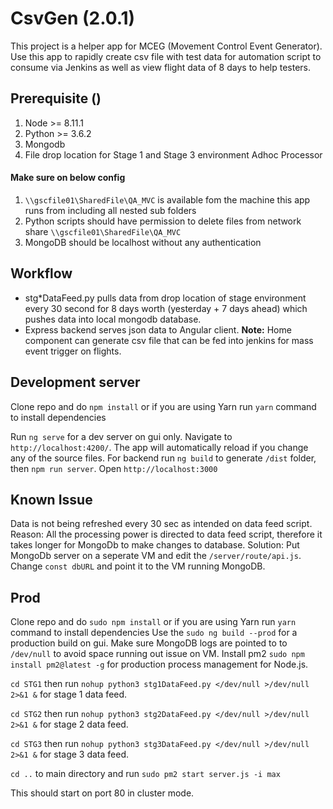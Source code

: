 # CsvGen (2.0.1)

This project is a helper app for MCEG (Movement Control Event Generator). Use this app to rapidly create csv file with test data for automation script to consume via Jenkins as well as view flight data of 8 days to help testers.
## Prerequisite ()
1. Node >= 8.11.1
2. Python >= 3.6.2
3. Mongodb
4. File drop location for Stage 1 and Stage 3 environment Adhoc Processor
#### Make sure on below config
 1. `\\gscfile01\SharedFile\QA_MVC` is available fom the machine this app runs from including all nested sub folders
 2. Python scripts should have permission to delete files from network share `\\gscfile01\SharedFile\QA_MVC`
 3. MongoDB should be localhost without any authentication

 
## Workflow

 - stg*DataFeed.py  pulls data from drop location of stage environment every 30 second for 8 days worth (yesterday + 7 days ahead) which pushes data into local mongodb database.
 - Express backend serves json data to Angular client.
**Note:** Home component can generate csv file that can be fed into jenkins for mass event trigger on flights.



## Development server

Clone repo and do `npm install` or if you are using Yarn run `yarn` command to install dependencies

Run `ng serve` for a dev server on gui only. Navigate to `http://localhost:4200/`. The app will automatically reload if you change any of the source files.
For backend run `ng build` to generate `/dist` folder, then `npm run server`. Open `http://localhost:3000`

## Known Issue
Data is not being refreshed every 30 sec as intended on data feed script.
Reason: All the processing power is directed to data feed script, therefore it takes longer for MongoDb to make changes to database.
Solution: Put MongoDb server on a seperate VM and edit the `/server/route/api.js`. Change `const dbURL` and point it to the VM running MongoDB.

## Prod
Clone repo and do `sudo npm install` or if you are using Yarn run `yarn` command to install dependencies
Use the `sudo ng build --prod` for a production build on gui.
Make sure MongoDB logs are pointed to to `/dev/null` to avoid space running out issue on VM.
Install pm2 `sudo npm install pm2@latest -g` for production process management for Node.js.

`cd STG1` then run `nohup python3 stg1DataFeed.py </dev/null >/dev/null 2>&1 &` for stage 1 data feed.

`cd STG2` then run `nohup python3 stg2DataFeed.py </dev/null >/dev/null 2>&1 &` for stage 2 data feed.

`cd STG3` then run `nohup python3 stg3DataFeed.py </dev/null >/dev/null 2>&1 &` for stage 3 data feed.

`cd ..` to main directory and run `sudo pm2 start server.js -i max`

This should start on port 80 in cluster mode.
